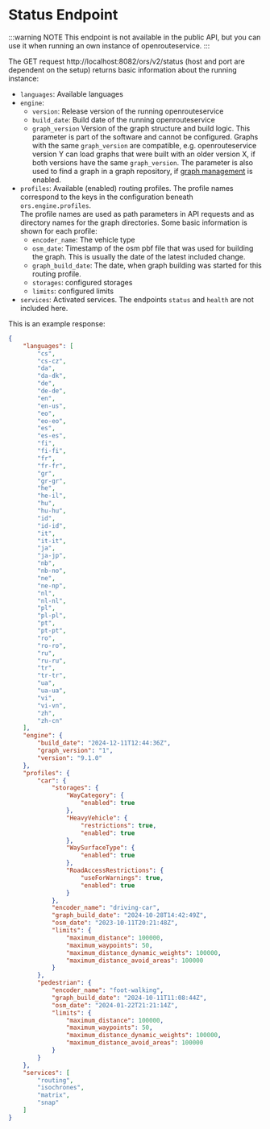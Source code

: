 # Status Endpoint

:::warning NOTE
This endpoint is not available in the public API, but you can use it when running an own instance of openrouteservice.
:::

The GET request http://localhost:8082/ors/v2/status (host and port are dependent on the setup) returns basic information about the running instance:

* `languages`: Available languages
* `engine`:
    * `version`: Release version of the running openrouteservice
    * `build_date`: Build date of the running openrouteservice
    * `graph_version` Version of the graph structure and build logic. This parameter is part of the software and cannot
      be configured. Graphs with the same `graph_version` are compatible, e.g. openrouteservice version Y can load
      graphs that were built with an older version X, if both versions have the same `graph_version`. The parameter is
      also used to find a graph in a graph repository,
      if [graph management](/run-instance/configuration/engine/graph-management.md) is enabled.
* `profiles`: Available (enabled) routing profiles.
  The profile names correspond to the keys in the configuration beneath `ors.engine.profiles`.   
  The profile names are used as path parameters in API requests and as directory names for the graph directories.
  Some basic information is shown for each profile:
    * `encoder_name`: The vehicle type
    * `osm_date`: Timestamp of the osm pbf file that was used for building the graph. This is usually the date of the
      latest included change.
    * `graph_build_date`: The date, when graph building was started for this routing profile.
    * `storages`: configured storages
    * `limits`: configured limits
* `services`: Activated services. The endpoints `status` and `health` are not included here.

This is an example response: 
```json
{
    "languages": [
        "cs",
        "cs-cz",
        "da",
        "da-dk",
        "de",
        "de-de",
        "en",
        "en-us",
        "eo",
        "eo-eo",
        "es",
        "es-es",
        "fi",
        "fi-fi",
        "fr",
        "fr-fr",
        "gr",
        "gr-gr",
        "he",
        "he-il",
        "hu",
        "hu-hu",
        "id",
        "id-id",
        "it",
        "it-it",
        "ja",
        "ja-jp",
        "nb",
        "nb-no",
        "ne",
        "ne-np",
        "nl",
        "nl-nl",
        "pl",
        "pl-pl",
        "pt",
        "pt-pt",
        "ro",
        "ro-ro",
        "ru",
        "ru-ru",
        "tr",
        "tr-tr",
        "ua",
        "ua-ua",
        "vi",
        "vi-vn",
        "zh",
        "zh-cn"
    ],
    "engine": {
        "build_date": "2024-12-11T12:44:36Z",
        "graph_version": "1",
        "version": "9.1.0"
    },
    "profiles": {
        "car": {
            "storages": {
                "WayCategory": {
                    "enabled": true
                },
                "HeavyVehicle": {
                    "restrictions": true,
                    "enabled": true
                },
                "WaySurfaceType": {
                    "enabled": true
                },
                "RoadAccessRestrictions": {
                    "useForWarnings": true,
                    "enabled": true
                }
            },
            "encoder_name": "driving-car",
            "graph_build_date": "2024-10-28T14:42:49Z",
            "osm_date": "2023-10-11T20:21:48Z",
            "limits": {
                "maximum_distance": 100000,
                "maximum_waypoints": 50,
                "maximum_distance_dynamic_weights": 100000,
                "maximum_distance_avoid_areas": 100000
            }
        },
        "pedestrian": {
            "encoder_name": "foot-walking",
            "graph_build_date": "2024-10-11T11:08:44Z",
            "osm_date": "2024-01-22T21:21:14Z",
            "limits": {
                "maximum_distance": 100000,
                "maximum_waypoints": 50,
                "maximum_distance_dynamic_weights": 100000,
                "maximum_distance_avoid_areas": 100000
            }
        }
    },
    "services": [
        "routing",
        "isochrones",
        "matrix",
        "snap"
    ]
}
```
